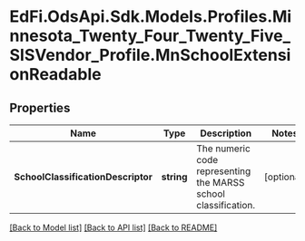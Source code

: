 # EdFi.OdsApi.Sdk.Models.Profiles.Minnesota_Twenty_Four_Twenty_Five_SISVendor_Profile.MnSchoolExtensionReadable

## Properties

Name | Type | Description | Notes
------------ | ------------- | ------------- | -------------
**SchoolClassificationDescriptor** | **string** | The numeric code representing the MARSS school classification. | [optional] 

[[Back to Model list]](../README.md#documentation-for-models) [[Back to API list]](../README.md#documentation-for-api-endpoints) [[Back to README]](../README.md)

